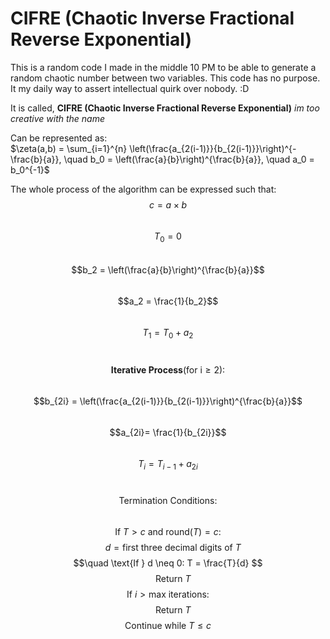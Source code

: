 # **CIFRE (Chaotic Inverse Fractional Reverse Exponential)**
This is a random code I made in the middle 10 PM to be able to generate a random chaotic number between two variables. This code has no purpose. It my daily way to assert intellectual quirk over nobody. :D

It is called, **CIFRE (Chaotic Inverse Fractional Reverse Exponential)** _im too creative with the name_

Can be represented as:<br/>
$\zeta(a,b) = \sum_{i=1}^{n} \left(\frac{a_{2(i-1)}}{b_{2(i-1)}}\right)^{-\frac{b}{a}}, \quad b_0 = \left(\frac{a}{b}\right)^{\frac{b}{a}}, \quad a_0 = b_0^{-1}$

The whole process of the algorithm can be expressed such that:<br/>
$$c = a \times b $$<br/>
$$T_0 = 0$$<br/>
$$b_2 = \left(\frac{a}{b}\right)^{\frac{b}{a}}$$<br/>
$$a_2 = \frac{1}{b_2}$$<br/>
$$T_1 = T_0 + a_2$$<br/>

$$\textbf{Iterative Process} (\text{for i} \geq 2):$$<br/>
$$b_{2i} = \left(\frac{a_{2(i-1)}}{b_{2(i-1)}}\right)^{\frac{b}{a}}$$<br/>
$$a_{2i}= \frac{1}{b_{2i}}$$<br/>
$$T_i = T_{i-1} + a_{2i}$$<br/>

$$\text{Termination Conditions:}$$<br/>
$$\text{If } T > c \text{ and } \text{round}(T) = c: $$
$$\quad d = \text{first three decimal digits of } T $$
$$\quad \text{If } d \neq 0: T = \frac{T}{d} $$
$$\quad \text{Return } T $$
$$\text{If } i > \text{max iterations}: $$
$$\quad \text{Return } T $$
$$\text{Continue while } T \leq c$$
